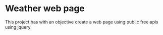 # Weather web page

This project has with an objective create a web page using public free apis using jquery